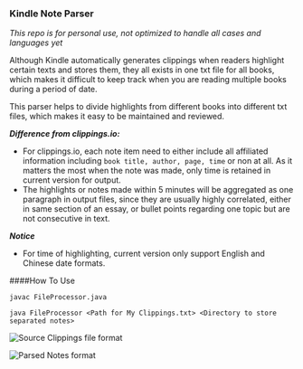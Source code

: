 ### Kindle Note Parser
*This repo is for personal use, not optimized to handle all cases and languages yet*

Although Kindle automatically generates clippings when readers highlight certain texts and stores them, they all 
exists in one txt file for all books, which makes it difficult to keep track when you are reading multiple books 
during a period of date.

This parser helps to divide highlights from different books into different txt files, which makes it easy to be 
maintained and reviewed.


***Difference from clippings.io:***
- For clippings.io, each note item need to either include all affiliated information including
 `book title, author, page, time` or non at all. As it matters the most when the note was made, only time is retained 
 in current version for output.
- The highlights or notes made within 5 minutes will be aggregated as one paragraph in output files, since they are 
usually highly correlated, either in same section of an essay, or bullet points regarding one topic but are not 
consecutive in text.


***Notice***
- For time of highlighting, current version only support English and Chinese date formats.

####How To Use

`javac FileProcessor.java`

`java FileProcessor <Path for My Clippings.txt> <Directory to store separated notes>`

![Source Clippings file format](pics/Before.png)

![Parsed Notes format](pics/After.png)